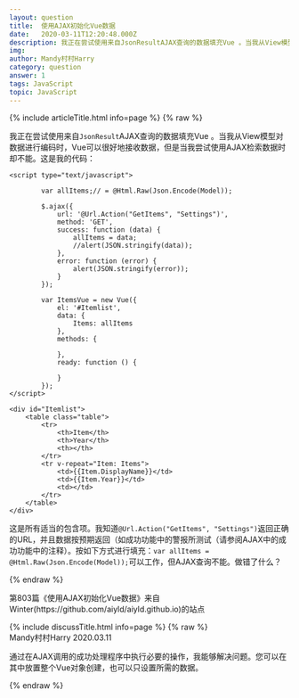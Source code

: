 ```yaml
---
layout: question
title:  使用AJAX初始化Vue数据
date:   2020-03-11T12:20:48.000Z
description: 我正在尝试使用来自JsonResultAJAX查询的数据填充Vue 。当我从View模型对数据进行编码时，Vue可以很好地接收数据，但是当我尝试使用AJA...
img: 
author: Mandy村村Harry
category: question
answer: 1
tags: JavaScript
topic: JavaScript
---
```

<div class="article-root">
  <div class="article">
    {% include articleTitle.html info=page %}
    {% raw %}
    <div class="article-content"><p><font style="vertical-align: inherit;"><font style="vertical-align: inherit;">我正在尝试使用来自</font></font><code>JsonResult</code><font style="vertical-align: inherit;"><font style="vertical-align: inherit;">AJAX查询的</font><font style="vertical-align: inherit;">数据填充Vue </font><font style="vertical-align: inherit;">。</font><font style="vertical-align: inherit;">当我从View模型对数据进行编码时，Vue可以很好地接收数据，但是当我尝试使用AJAX检索数据时却不能。</font><font style="vertical-align: inherit;">这是我的代码：</font></font></p>

<pre><code>&lt;script type="text/javascript"&gt;<font></font>
<font></font>
        var allItems;// = @Html.Raw(Json.Encode(Model));<font></font>
<font></font>
        $.ajax({<font></font>
            url: '@Url.Action("GetItems", "Settings")',<font></font>
            method: 'GET',<font></font>
            success: function (data) {<font></font>
                allItems = data;<font></font>
                //alert(JSON.stringify(data));<font></font>
            },<font></font>
            error: function (error) {<font></font>
                alert(JSON.stringify(error));<font></font>
            }<font></font>
        });<font></font>
<font></font>
        var ItemsVue = new Vue({<font></font>
            el: '#Itemlist',<font></font>
            data: {<font></font>
                Items: allItems<font></font>
            },<font></font>
            methods: {<font></font>
<font></font>
            },<font></font>
            ready: function () {<font></font>
<font></font>
            }<font></font>
        });<font></font>
&lt;/script&gt;<font></font>
<font></font>
&lt;div id="Itemlist"&gt;<font></font>
    &lt;table class="table"&gt;<font></font>
        &lt;tr&gt;<font></font>
            &lt;th&gt;Item&lt;/th&gt;<font></font>
            &lt;th&gt;Year&lt;/th&gt;<font></font>
            &lt;th&gt;&lt;/th&gt;<font></font>
        &lt;/tr&gt;<font></font>
        &lt;tr v-repeat="Item: Items"&gt;<font></font>
            &lt;td&gt;{{Item.DisplayName}}&lt;/td&gt;<font></font>
            &lt;td&gt;{{Item.Year}}&lt;/td&gt;<font></font>
            &lt;td&gt;&lt;/td&gt;<font></font>
        &lt;/tr&gt;<font></font>
    &lt;/table&gt;<font></font>
&lt;/div&gt;<font></font>
</code></pre>

<p><font style="vertical-align: inherit;"><font style="vertical-align: inherit;">这是所有适当的包含项。</font><font style="vertical-align: inherit;">我知道</font></font><code>@Url.Action("GetItems", "Settings")</code><font style="vertical-align: inherit;"><font style="vertical-align: inherit;">返回正确的URL，并且数据按预期返回（如成功功能中的警报所测试（请参阅AJAX中的成功功能中的注释）。按如下方式进行填充：</font></font><code>var allItems = @Html.Raw(Json.Encode(Model));</code><font style="vertical-align: inherit;"><font style="vertical-align: inherit;">可以工作，但AJAX查询不能。做错了什么？</font></font></p></div>
    {% endraw %}
  </div>
  <p class="winter_mark">第803篇《使用AJAX初始化Vue数据》来自Winter(https://github.com/aiyld/aiyld.github.io)的站点</p>
  <div class="discuss-wrapper">
    {% include discussTitle.html info=page %}
    {% raw %}
    <div class="discuss-list">
    <div class="discuss-item">
        <div class="discuss-parent">
          <div class="discuss-meta">
            <span class="discuss-user">Mandy村村Harry</span>
            <span class="discuss-time">2020.03.11</span>
          </div>
          <div class="discuss-comment"><p><font style="vertical-align: inherit;"><font style="vertical-align: inherit;">通过在AJAX调用的成功处理程序中执行必要的操作，我能够解决问题。</font><font style="vertical-align: inherit;">您可以在其中放置整个Vue对象创建，也可以只设置所需的数据。</font></font></p></div>
        </div></div>
    </div>
    {% endraw %}
  </div>
<div>
